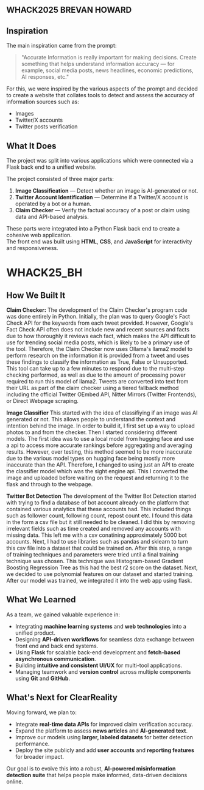 ## WHACK2025  BREVAN HOWARD
##  Inspiration
The main inspiration came from the prompt:  
> "Accurate Information is really important for making decisions. Create something that helps understand information accuracy — for example, social media posts, news headlines, economic predictions, AI responses, etc."

For this, we were inspired by the various aspects of the prompt and decided to create a website that collates tools to detect and assess the accuracy of information sources such as:  
- Images  
- Twitter/X accounts  
- Twitter posts verification  


## What It Does
The project was split into various applications which were connected via a Flask back end to a unified website.  

The project consisted of three major parts:  
1. **Image Classification** — Detect whether an image is AI-generated or not.  
2. **Twitter Account Identification** — Determine if a Twitter/X account is operated by a bot or a human.  
3. **Claim Checker** — Verify the factual accuracy of a post or claim using data and API-based analysis.  

These parts were integrated into a Python Flask back end to create a cohesive web application.  
The front end was built using **HTML**, **CSS**, and **JavaScript** for interactivity and responsiveness.  



# WHACK25_BH
## How We Built It
**Claim Checker:**
The development of the Claim Checker's program code was done entirely in Python. Initially, the plan was to query Google's Fact Check API for the keywords from each tweet provided. However, Google's Fact Check API often does not include new and recent sources and facts due to how thoroughly it reviews each fact, which makes the API difficult to use for trending social media posts, which is likely to be a primary use of the tool. Therefore, the Claim Checker now uses Ollama's llama2 model to perform research on the information it is provided from a tweet and uses these findings to classify the information as True, False or Unsupported. This tool can take up to a few minutes to respond due to the multi-step checking performed, as well as due to the amount of processing power required to run this model of llama2.
Tweets are converted into text from their URL as part of the claim checker using a tiered fallback method including the official Twitter OEmbed API, Nitter Mirrors (Twitter Frontends), or Direct Webpage scraping.

**Image Classifier**
This started with the idea of classifiying if an image was AI generated or not. This allows people to understand the context and intention behind the image. In order to build it, I first set up a way to upload photos to and from the checker. Then I started considering different models. The first idea was to use a local model from hugging face and use a api to access more accurate rankings before aggregating and averaging results. However, over testing, this method seemed to be more inaccurate due to the various model types on hugging face being mostly more inaccurate than the API. Therefore, I changed to using just an API to create the classifier model which was the sight engine api. This I converted the image and uploaded before waiting on the request and returning it to the flask and through to the webpage.

**Twitter Bot Detection**
The development of the Twitter Bot Detection started with trying to find a database of bot account already on the platform that contained various analytics that these accounts had. This included things such as follower count, following count, repost count etc. I found this data in the form a csv file but it still needed to be cleaned. I did this by removing irrelevant fields such as time created and removed any accounts with missing data. This left me with a csv conatining approximately 5000 bot accounts. Next, I had to use libraries such as pandas and sklearn to turn this csv file into a dataset that could be trained on. After this step, a range of training techniques and parameters were tried until a final training technique was chosen. This technique was Histogram-based Gradient Boosting Regression Tree as this had the best r2 score on the dataset. Next, we decided to use polynomial features on our dataset and started training. After our model was trained, we integrated it into the web app using flask.


##  What We Learned
As a team, we gained valuable experience in:  
- Integrating **machine learning systems** and **web technologies** into a unified product.  
- Designing **API-driven workflows** for seamless data exchange between front end and back end systems.  
- Using **Flask** for scalable back-end development and **fetch-based asynchronous communication**.  
- Building **intuitive and consistent UI/UX** for multi-tool applications.  
- Managing teamwork and **version control** across multiple components using **Git** and **GitHub**.  

##  What's Next for ClearReality
Moving forward, we plan to:  
- Integrate **real-time data APIs** for improved claim verification accuracy.  
- Expand the platform to assess **news articles** and **AI-generated text**.  
- Improve our models using **larger, labeled datasets** for better detection performance.  
- Deploy the site publicly and add **user accounts** and **reporting features** for broader impact.  

Our goal is to evolve this into a robust, **AI-powered misinformation detection suite** that helps people make informed, data-driven decisions online.  
